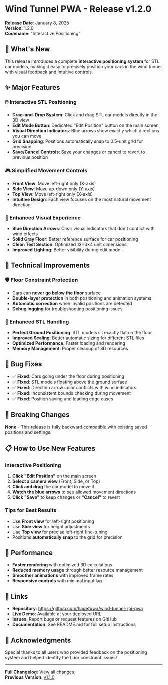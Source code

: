 # Wind Tunnel PWA - Release v1.2.0

**Release Date**: January 8, 2025  
**Version**: 1.2.0  
**Codename**: "Interactive Positioning"

## 🎯 What's New

This release introduces a complete **interactive positioning system** for STL car models, making it easy to precisely position your cars in the wind tunnel with visual feedback and intuitive controls.

## ✨ Major Features

### 🖱️ Interactive STL Positioning
- **Drag-and-Drop System**: Click and drag STL car models directly in the 3D view
- **Edit Mode Button**: Dedicated "Edit Position" button on the main screen
- **Visual Direction Indicators**: Blue arrows show exactly which directions you can move
- **Grid Snapping**: Positions automatically snap to 0.5-unit grid for precision
- **Save/Cancel Controls**: Save your changes or cancel to revert to previous position

### 🎮 Simplified Movement Controls
- **Front View**: Move left-right only (X-axis)
- **Side View**: Move up-down only (Y-axis)  
- **Top View**: Move left-right only (X-axis)
- **Intuitive Design**: Each view focuses on the most natural movement direction

### 🎨 Enhanced Visual Experience
- **Blue Direction Arrows**: Clear visual indicators that don't conflict with wind effects
- **Solid Gray Floor**: Better reference surface for car positioning
- **Clean Test Section**: Optimized 12×6×4 unit dimensions
- **Improved Lighting**: Better visibility during edit mode

## 🔧 Technical Improvements

### 🛡️ Floor Constraint Protection
- Cars can **never go below the floor** surface
- **Double-layer protection** in both positioning and animation systems
- **Automatic correction** when invalid positions are detected
- **Debug logging** for troubleshooting positioning issues

### 🎯 Enhanced STL Handling
- **Perfect Ground Positioning**: STL models sit exactly flat on the floor
- **Improved Scaling**: Better automatic sizing for different STL files
- **Optimized Performance**: Faster loading and rendering
- **Memory Management**: Proper cleanup of 3D resources

## 🐛 Bug Fixes

- ✅ **Fixed**: Cars going under the floor during positioning
- ✅ **Fixed**: STL models floating above the ground surface
- ✅ **Fixed**: Direction arrow color conflicts with wind indicators
- ✅ **Fixed**: Inconsistent bounds checking during movement
- ✅ **Fixed**: Position saving and loading edge cases

## 🔄 Breaking Changes

**None** - This release is fully backward compatible with existing saved positions and settings.

## 📋 How to Use New Features

### Interactive Positioning
1. **Click "Edit Position"** on the main screen
2. **Select a camera view** (Front, Side, or Top)
3. **Click and drag** the car model to move it
4. **Watch the blue arrows** to see allowed movement directions
5. **Click "Save"** to keep changes or **"Cancel"** to revert

### Tips for Best Results
- Use **Front view** for left-right positioning
- Use **Side view** for height adjustments
- Use **Top view** for precise left-right fine-tuning
- Positions **automatically snap** to the grid for precision

## 🚀 Performance

- **Faster rendering** with optimized 3D calculations
- **Reduced memory usage** through better resource management
- **Smoother animations** with improved frame rates
- **Responsive controls** with minimal input lag

## 🔗 Links

- **Repository**: https://github.com/hadefuwa/wind-tunnel-rpi-pwa
- **Live Demo**: Available at your deployed URL
- **Issues**: Report bugs or request features on GitHub
- **Documentation**: See README.md for full setup instructions

## 🙏 Acknowledgments

Special thanks to all users who provided feedback on the positioning system and helped identify the floor constraint issues!

---

**Full Changelog**: [View all changes](CHANGELOG.md)  
**Previous Version**: [v1.1.0](https://github.com/hadefuwa/wind-tunnel-rpi-pwa/releases/tag/v1.1.0) 